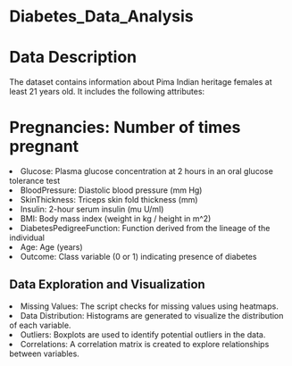 # Diabetes_Data_Analysis
# Data Description
The dataset contains information about Pima Indian heritage females at least 21 years old. It includes the following attributes:

# Pregnancies: Number of times pregnant
<li>
  Glucose: Plasma glucose concentration at 2 hours in an oral glucose tolerance test
</li>
<li>BloodPressure: Diastolic blood pressure (mm Hg)</li>
<li>
  SkinThickness: Triceps skin fold thickness (mm)
</li>
<li>Insulin: 2-hour serum insulin (mu U/ml)</li>
<li>BMI: Body mass index (weight in kg / height in m^2)</li>
<li>DiabetesPedigreeFunction: Function derived from the lineage of the individual</li>
<li>Age: Age (years)</li>
<li>Outcome: Class variable (0 or 1) indicating presence of diabetes</li>

## Data Exploration and Visualization
<li>Missing Values: The script checks for missing values using heatmaps.</li>
<li>Data Distribution: Histograms are generated to visualize the distribution of each variable.</li>
<li>Outliers: Boxplots are used to identify potential outliers in the data.</li>
<li>Correlations: A correlation matrix is created to explore relationships between variables.</li>

